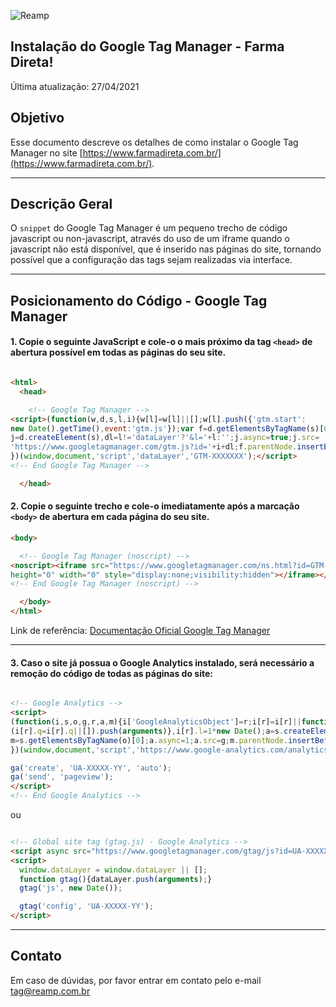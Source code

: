 ![Reamp](https://github.com/adtechReamp/client/blob/main/logo.png?raw=true)

## Instalação do Google Tag Manager - Farma Direta!

Última atualização: 27/04/2021

## Objetivo
Esse documento descreve os detalhes de como instalar o Google Tag Manager no site [https://www.farmadireta.com.br/](https://www.farmadireta.com.br/).

---

## **Descrição Geral**

O `snippet` do Google Tag Manager é um pequeno trecho de código javascript ou non-javascript, através do uso de um iframe quando o javascript não está disponível, que é inserido nas páginas do site, tornando possível que a configuração das tags sejam realizadas via interface.

---

## **Posicionamento do Código - Google Tag Manager**

#### 1. Copie o seguinte JavaScript e cole-o o mais próximo da tag `<head>` de abertura possível em todas as páginas do seu site.

```html

<html>
  <head>

    <!-- Google Tag Manager -->
<script>(function(w,d,s,l,i){w[l]=w[l]||[];w[l].push({'gtm.start':
new Date().getTime(),event:'gtm.js'});var f=d.getElementsByTagName(s)[0],
j=d.createElement(s),dl=l!='dataLayer'?'&l='+l:'';j.async=true;j.src=
'https://www.googletagmanager.com/gtm.js?id='+i+dl;f.parentNode.insertBefore(j,f);
})(window,document,'script','dataLayer','GTM-XXXXXXX');</script>
<!-- End Google Tag Manager -->

  </head>
```

#### 2. Copie o seguinte trecho e cole-o imediatamente após a marcação `<body>` de abertura em cada página do seu site.

```html
<body>

  <!-- Google Tag Manager (noscript) -->
<noscript><iframe src="https://www.googletagmanager.com/ns.html?id=GTM-XXXXXXX"
height="0" width="0" style="display:none;visibility:hidden"></iframe></noscript>
<!-- End Google Tag Manager (noscript) -->

  </body>
</html>
```

Link de referência: [Documentação Oficial Google Tag Manager](https://developers.google.com/tag-manager/quickstart)


---

#### 3. Caso o site já possua o Google Analytics instalado, será necessário a remoção do código de **todas as páginas do site**: <br />

```html

<!-- Google Analytics -->
<script>
(function(i,s,o,g,r,a,m){i['GoogleAnalyticsObject']=r;i[r]=i[r]||function(){
(i[r].q=i[r].q||[]).push(arguments)},i[r].l=1*new Date();a=s.createElement(o),
m=s.getElementsByTagName(o)[0];a.async=1;a.src=g;m.parentNode.insertBefore(a,m)
})(window,document,'script','https://www.google-analytics.com/analytics.js','ga');

ga('create', 'UA-XXXXX-YY', 'auto');
ga('send', 'pageview');
</script>
<!-- End Google Analytics -->

```
ou

```html

<!-- Global site tag (gtag.js) - Google Analytics -->
<script async src="https://www.googletagmanager.com/gtag/js?id=UA-XXXXX-YY"></script>
<script>
  window.dataLayer = window.dataLayer || [];
  function gtag(){dataLayer.push(arguments);}
  gtag('js', new Date());

  gtag('config', 'UA-XXXXX-YY');
</script>
```

---

## Contato

Em caso de dúvidas, por favor entrar em contato pelo e-mail [tag@reamp.com.br](tag@reamp.com.br)
<br />

<script>
  document.addEventListener("DOMContentLoaded", function(event) {
    document.querySelectorAll("h1 a")[0].style.display = 'none';
  });
</script>
